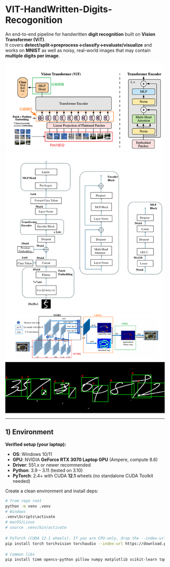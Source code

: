 # VIT-HandWritten-Digits-Recogonition

An end-to-end pipeline for handwritten **digit recognition** built on **Vision Transformer (ViT)**.  
It covers **detect/split->preprocess->classify->evaluate/visualize** and works on **MNIST** as well as noisy, real-world images that may contain **multiple digits per image**.

![ViT Overview](./ViT_Net.png)![Adapted ViT](./Tiny_ViT.png)![DBNet idea](./DBNet.png) ![Prediction](./prediction.png)

---

## 1) Environment

**Verified setup (your laptop):**
- **OS**: Windows 10/11
- **GPU**: NVIDIA **GeForce RTX 3070 Laptop GPU** (Ampere, compute 8.6)  
- **Driver**: 551.x or newer recommended
- **Python**: 3.9 – 3.11 (tested on 3.10)
- **PyTorch**: 2.4+ with CUDA **12.1** wheels (no standalone CUDA Toolkit needed)

Create a clean environment and install deps:

```bash
# from repo root
python -m venv .venv
# Windows
.venv\Scripts\activate
# macOS/Linux
# source .venv/bin/activate

# PyTorch (CUDA 12.1 wheels). If you are CPU-only, drop the --index-url line.
pip install torch torchvision torchaudio --index-url https://download.pytorch.org/whl/cu121

# Common libs
pip install timm opencv-python pillow numpy matplotlib scikit-learn tqdm einops
